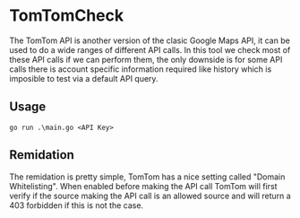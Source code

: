# TomTomCheck
The TomTom API is another version of the clasic Google Maps API, it can be used to do a wide ranges of different API calls. In this tool we check most of these API calls if we can perform them, the only downside is for some API calls there is account specific information required like history which is imposible to test via a default API query.

## Usage
```
go run .\main.go <API Key>
```

## Remidation
The remidation is pretty simple, TomTom has a nice setting called "Domain Whitelisting". When enabled before making the API call TomTom will first verify if the source making the API call is an allowed source and will return a 403 forbidden if this is not the case.


